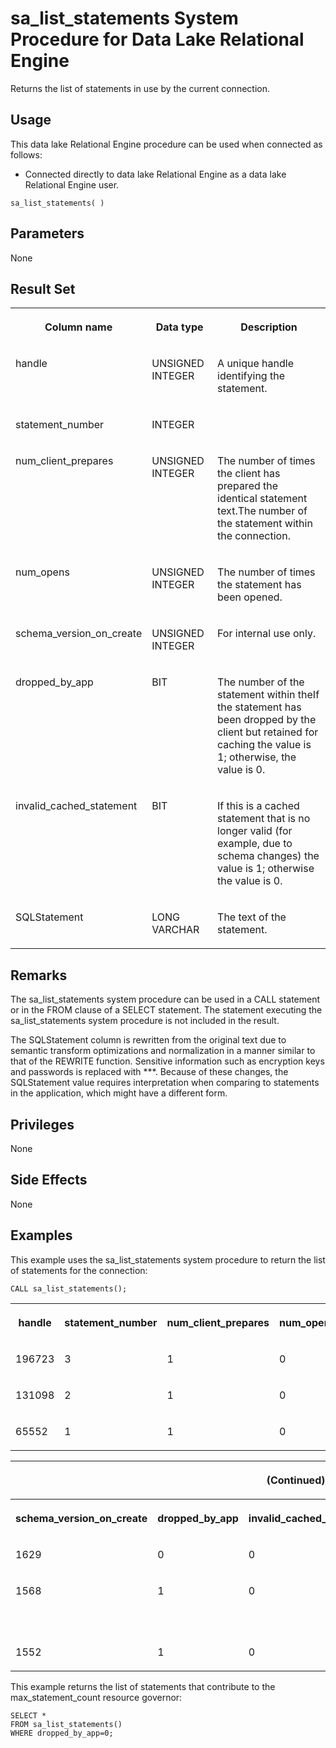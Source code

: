 <!-- loio2bfcb827a1234d0381e210cf6bd52c93 -->

# sa\_list\_statements System Procedure for Data Lake Relational Engine

Returns the list of statements in use by the current connection.



<a name="loio2bfcb827a1234d0381e210cf6bd52c93__section_idn_b13_b4b"/>

## Usage

This data lake Relational Engine procedure can be used when connected as follows:

-   Connected directly to data lake Relational Engine as a data lake Relational Engine user.



```
sa_list_statements( )
```



<a name="loio2bfcb827a1234d0381e210cf6bd52c93__section_z4b_pbg_zyb"/>

## Parameters

None



## Result Set


<table>
<tr>
<th valign="top">

Column name

</th>
<th valign="top">

Data type

</th>
<th valign="top">

Description

</th>
</tr>
<tr>
<td valign="top">

handle

</td>
<td valign="top">

UNSIGNED INTEGER

</td>
<td valign="top">

A unique handle identifying the statement.

</td>
</tr>
<tr>
<td valign="top">

statement\_number

</td>
<td valign="top">

INTEGER

</td>
<td valign="top">

 

</td>
</tr>
<tr>
<td valign="top">

num\_client\_prepares

</td>
<td valign="top">

UNSIGNED INTEGER

</td>
<td valign="top">

The number of times the client has prepared the identical statement text.The number of the statement within the connection.

</td>
</tr>
<tr>
<td valign="top">

num\_opens

</td>
<td valign="top">

UNSIGNED INTEGER

</td>
<td valign="top">

The number of times the statement has been opened.

</td>
</tr>
<tr>
<td valign="top">

schema\_version\_on\_create

</td>
<td valign="top">

UNSIGNED INTEGER

</td>
<td valign="top">

For internal use only.

</td>
</tr>
<tr>
<td valign="top">

dropped\_by\_app

</td>
<td valign="top">

BIT

</td>
<td valign="top">

The number of the statement within theIf the statement has been dropped by the client but retained for caching the value is 1; otherwise, the value is 0.

</td>
</tr>
<tr>
<td valign="top">

invalid\_cached\_statement

</td>
<td valign="top">

BIT

</td>
<td valign="top">

If this is a cached statement that is no longer valid \(for example, due to schema changes\) the value is 1; otherwise the value is 0.

</td>
</tr>
<tr>
<td valign="top">

SQLStatement

</td>
<td valign="top">

LONG VARCHAR

</td>
<td valign="top">

The text of the statement.

</td>
</tr>
</table>



## Remarks

The sa\_list\_statements system procedure can be used in a CALL statement or in the FROM clause of a SELECT statement. The statement executing the sa\_list\_statements system procedure is not included in the result.

The SQLStatement column is rewritten from the original text due to semantic transform optimizations and normalization in a manner similar to that of the REWRITE function. Sensitive information such as encryption keys and passwords is replaced with \*\*\*. Because of these changes, the SQLStatement value requires interpretation when comparing to statements in the application, which might have a different form.



## Privileges

None



## Side Effects

None



## Examples

This example uses the sa\_list\_statements system procedure to return the list of statements for the connection:

```
CALL sa_list_statements();
```


<table>
<tr>
<th valign="top">

handle

</th>
<th valign="top">

statement\_number

</th>
<th valign="top">

num\_client\_prepares

</th>
<th valign="top">

num\_opens

</th>
</tr>
<tr>
<td valign="top">

196723

</td>
<td valign="top">

3

</td>
<td valign="top">

1

</td>
<td valign="top">

0

</td>
</tr>
<tr>
<td valign="top">

131098

</td>
<td valign="top">

2

</td>
<td valign="top">

1

</td>
<td valign="top">

0

</td>
</tr>
<tr>
<td valign="top">

65552

</td>
<td valign="top">

1

</td>
<td valign="top">

1

</td>
<td valign="top">

0

</td>
</tr>
</table>


<table>
<tr>
<th valign="top" colspan="4">

\(Continued\)

</th>
</tr>
<tr>
<th valign="top">

schema\_version\_on\_create

</th>
<th valign="top">

dropped\_by\_app

</th>
<th valign="top">

invalid\_cached\_statement

</th>
<th valign="top">

SQLStatement

</th>
</tr>
<tr>
<td valign="top">

1629

</td>
<td valign="top">

0

</td>
<td valign="top">

0

</td>
<td valign="top">

call sa\_list\_statements\(\)

</td>
</tr>
<tr>
<td valign="top">

1568

</td>
<td valign="top">

1

</td>
<td valign="top">

0

</td>
<td valign="top">

call sa\_ansi\_standard\_packages\('SQL:2003' 'SELECT \* \\x0D\\x0A FROM t1'\)

</td>
</tr>
<tr>
<td valign="top">

1552

</td>
<td valign="top">

1

</td>
<td valign="top">

0

</td>
<td valign="top">

call sp\_iqsysmon\('00:00:10'\)

</td>
</tr>
</table>

This example returns the list of statements that contribute to the max\_statement\_count resource governor:

```
SELECT *
FROM sa_list_statements()
WHERE dropped_by_app=0;
```

